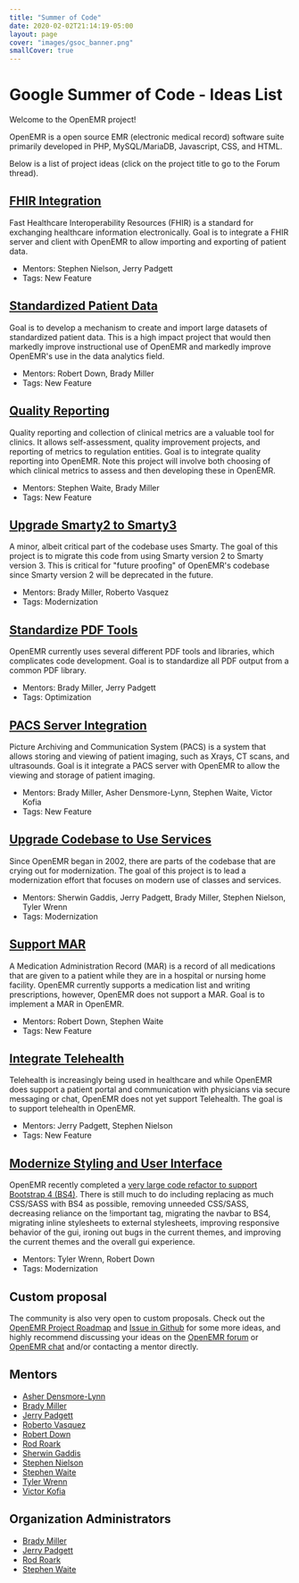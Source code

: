 ```yaml
---
title: "Summer of Code"
date: 2020-02-02T21:14:19-05:00
layout: page
cover: "images/gsoc_banner.png"
smallCover: true
---
```


# Google Summer of Code - Ideas List

Welcome to the OpenEMR project!

OpenEMR is a open source EMR (electronic medical record) software suite primarily developed in PHP, MySQL/MariaDB, Javascript, CSS, and HTML.

Below is a list of project ideas (click on the project title to go to the Forum thread).

## [FHIR Integration](https://community.open-emr.org/t/project-fhir-integration/13701)

Fast Healthcare Interoperability Resources (FHIR) is a standard for exchanging healthcare information electronically. Goal is to integrate a FHIR server and client with OpenEMR to allow importing and exporting of patient data.

* Mentors: Stephen Nielson, Jerry Padgett
* Tags: New Feature


## [Standardized Patient Data](https://community.open-emr.org/t/project-standardized-patient-data/13702)

Goal is to develop a mechanism to create and import large datasets of standardized patient data. This is a high impact project that would then markedly improve instructional use of OpenEMR and markedly improve OpenEMR's use in the data analytics field.

* Mentors: Robert Down, Brady Miller
* Tags: New Feature 


## [Quality Reporting](https://community.open-emr.org/t/project-quality-reporting/13703)

Quality reporting and collection of clinical metrics are a valuable tool for clinics. It allows self-assessment, quality improvement projects, and reporting of metrics to regulation entities. Goal is to integrate quality reporting into OpenEMR. Note this project will involve both choosing of which clinical metrics to assess and then developing these in OpenEMR.

* Mentors: Stephen Waite, Brady Miller
* Tags: New Feature


## [Upgrade Smarty2 to Smarty3](https://community.open-emr.org/t/project-upgrade-smarty2-to-smarty3/13704)

A minor, albeit critical part of the codebase uses Smarty. The goal of this project is to migrate this code from using Smarty version 2 to Smarty version 3. This is critical for "future proofing" of OpenEMR's codebase since Smarty version 2 will be deprecated in the future.

* Mentors: Brady Miller, Roberto Vasquez
* Tags: Modernization 


## [Standardize PDF Tools](https://community.open-emr.org/t/project-standardize-pdf-tools/13705)

OpenEMR currently uses several different PDF tools and libraries, which complicates code development. Goal is to standardize all PDF output from a common PDF library.

* Mentors: Brady Miller, Jerry Padgett
* Tags: Optimization 


## [PACS Server Integration](https://community.open-emr.org/t/project-pacs-server-integration/13706)

Picture Archiving and Communication System (PACS) is a system that allows storing and viewing of patient imaging, such as Xrays, CT scans, and ultrasounds. Goal is it integrate a PACS server with OpenEMR to allow the viewing and storage of patient imaging.

* Mentors: Brady Miller, Asher Densmore-Lynn, Stephen Waite, Victor Kofia
* Tags: New Feature 


## [Upgrade Codebase to Use Services](https://community.open-emr.org/t/project-upgrade-codebase-to-use-services/13707)

Since OpenEMR began in 2002, there are parts of the codebase that are crying out for modernization. The goal of this project is to lead a modernization effort that focuses on modern use of classes and services.

* Mentors: Sherwin Gaddis, Jerry Padgett, Brady Miller, Stephen Nielson, Tyler Wrenn
* Tags: Modernization 


## [Support MAR](https://community.open-emr.org/t/project-support-mar/13708)

A Medication Administration Record (MAR) is a record of all medications that are given to a patient while they are in a hospital or nursing home facility. OpenEMR currently supports a medication list and writing prescriptions, however, OpenEMR does not support a MAR. Goal is to implement a MAR in OpenEMR.

* Mentors: Robert Down, Stephen Waite
* Tags: New Feature 


## [Integrate Telehealth](https://community.open-emr.org/t/project-integrate-telehealth/13709)

Telehealth is increasingly being used in healthcare and while OpenEMR does support a patient portal and communication with physicians via secure messaging or chat, OpenEMR does not yet support Telehealth. The goal is to support telehealth in OpenEMR.

* Mentors: Jerry Padgett, Stephen Nielson
* Tags: New Feature 


## [Modernize Styling and User Interface](https://community.open-emr.org/t/project-modernize-styling-and-user-interface/13777)

OpenEMR recently completed a [very large code refactor to support Bootstrap 4 (BS4)](https://github.com/openemr/openemr/pull/2832). There is still much to do including replacing as much CSS/SASS with BS4 as possible, removing unneeded CSS/SASS, decreasing reliance on the !important tag, migrating the navbar to BS4, migrating inline stylesheets to external stylesheets, improving responsive behavior of the gui, ironing out bugs in the current themes, and improving the current themes and the overall gui experience.

* Mentors: Tyler Wrenn, Robert Down
* Tags: Modernization


## Custom proposal

The community is also very open to custom proposals. Check out the [OpenEMR Project Roadmap](https://www.open-emr.org/wiki/index.php/Roadmaps#OpenEMR_Project_Roadmap) and [Issue in Github](https://github.com/openemr/openemr/issues) for some more ideas, and highly recommend discussing your ideas on the [OpenEMR forum](https://community.open-emr.org/) or [OpenEMR chat](https://www.open-emr.org/chat) and/or contacting a mentor directly. 


## Mentors

* [Asher Densmore-Lynn](https://github.com/jesdynf) 
* [Brady Miller](https://github.com/bradymiller) 
* [Jerry Padgett](https://github.com/sjpadgett)
* [Roberto Vasquez](https://github.com/robertogagliotta) 
* [Robert Down](https://github.com/robertdown) 
* [Rod Roark](https://github.com/sunsetsystems)
* [Sherwin Gaddis](https://github.com/juggernautsei)
* [Stephen Nielson](https://github.com/adunsulag)
* [Stephen Waite](https://github.com/stephenwaite)
* [Tyler Wrenn](https://github.com/tywrenn)
* [Victor Kofia](https://github.com/kofiav)

## Organization Administrators

* [Brady Miller](https://github.com/bradymiller)
* [Jerry Padgett](https://github.com/sjpadgett)
* [Rod Roark](https://github.com/sunsetsystems)
* [Stephen Waite](https://github.com/stephenwaite)
